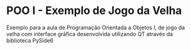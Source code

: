 # POO I - Exemplo de Jogo da Velha

Exemplo para a aula de Programação Orientada a Objetos I,  de jogo da velha com interface gráfica desenvolvida utilizando QT através da biblioteca PySide6
